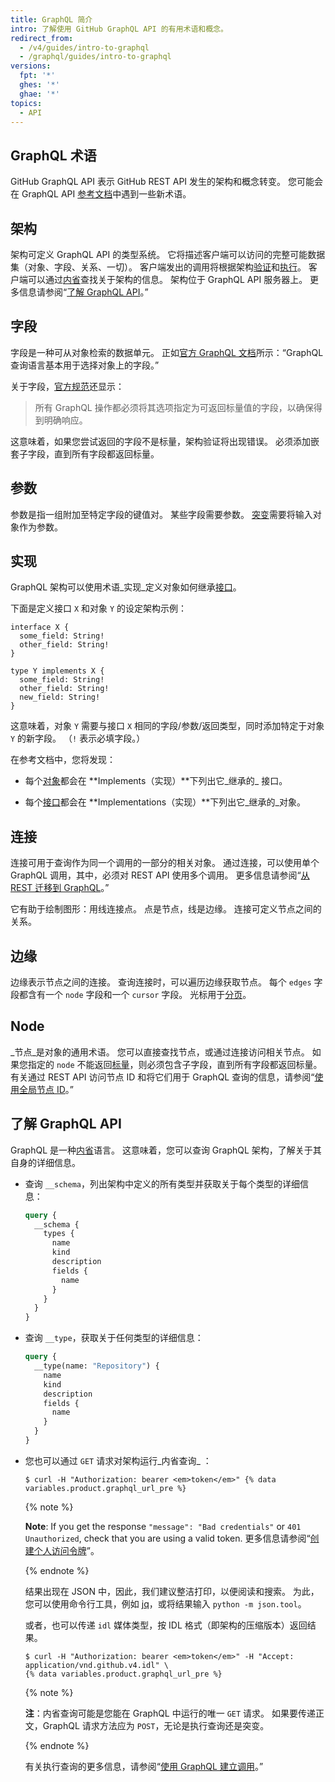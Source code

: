 ```yaml
---
title: GraphQL 简介
intro: 了解使用 GitHub GraphQL API 的有用术语和概念。
redirect_from:
  - /v4/guides/intro-to-graphql
  - /graphql/guides/intro-to-graphql
versions:
  fpt: '*'
  ghes: '*'
  ghae: '*'
topics:
  - API
---
```


## GraphQL 术语

GitHub GraphQL API 表示 GitHub REST API 发生的架构和概念转变。 您可能会在 GraphQL API [参考文档](/graphql)中遇到一些新术语。

## 架构

架构可定义 GraphQL API 的类型系统。 它将描述客户端可以访问的完整可能数据集（对象、字段、关系、一切）。 客户端发出的调用将根据架构[验证](https://graphql.github.io/learn/validation/)和[执行](https://graphql.github.io/learn/execution/)。 客户端可以通过[内省](#discovering-the-graphql-api)查找关于架构的信息。 架构位于 GraphQL API 服务器上。 更多信息请参阅“[了解 GraphQL API](#discovering-the-graphql-api)。”

## 字段

字段是一种可从对象检索的数据单元。 正如[官方 GraphQL 文档](https://graphql.github.io/learn/schema/)所示：“GraphQL 查询语言基本用于选择对象上的字段。”

关于字段，[官方规范](https://graphql.github.io/graphql-spec/June2018/#sec-Language.Fields)还显示：

> 所有 GraphQL 操作都必须将其选项指定为可返回标量值的字段，以确保得到明确响应。

这意味着，如果您尝试返回的字段不是标量，架构验证将出现错误。 必须添加嵌套子字段，直到所有字段都返回标量。

## 参数

参数是指一组附加至特定字段的键值对。 某些字段需要参数。 [突变](/graphql/guides/forming-calls-with-graphql#about-mutations)需要将输入对象作为参数。

## 实现

GraphQL 架构可以使用术语_实现_定义对象如何继承[接口](/graphql/reference/interfaces)。

下面是定义接口 `X` 和对象 `Y` 的设定架构示例：

```
interface X {
  some_field: String!
  other_field: String!
}

type Y implements X {
  some_field: String!
  other_field: String!
  new_field: String!
}
```

这意味着，对象 `Y` 需要与接口 `X` 相同的字段/参数/返回类型，同时添加特定于对象 `Y` 的新字段。 （`!` 表示必填字段。）

在参考文档中，您将发现：

* 每个[对象](/graphql/reference/objects)都会在 **Implements（实现）**下列出它_继承的_ 接口。

* 每个[接口](/graphql/reference/interfaces)都会在 **Implementations（实现）**下列出它_继承的_对象。

## 连接

连接可用于查询作为同一个调用的一部分的相关对象。 通过连接，可以使用单个 GraphQL 调用，其中，必须对 REST API 使用多个调用。 更多信息请参阅“[从 REST 迁移到 GraphQL](/graphql/guides/migrating-from-rest-to-graphql)。”

它有助于绘制图形：用线连接点。 点是节点，线是边缘。 连接可定义节点之间的关系。

## 边缘

边缘表示节点之间的连接。 查询连接时，可以遍历边缘获取节点。 每个 `edges` 字段都含有一个 `node` 字段和一个 `cursor` 字段。 光标用于[分页](https://graphql.github.io/learn/pagination/)。

## Node

_节点_是对象的通用术语。 您可以直接查找节点，或通过连接访问相关节点。 如果您指定的 `node` 不能返回[标量](/graphql/reference/scalars)，则必须包含子字段，直到所有字段都返回标量。 有关通过 REST API 访问节点 ID 和将它们用于 GraphQL 查询的信息，请参阅“[使用全局节点 ID](/graphql/guides/using-global-node-ids)。”

## 了解 GraphQL API

GraphQL 是一种[内省](https://graphql.github.io/learn/introspection/)语言。 这意味着，您可以查询 GraphQL 架构，了解关于其自身的详细信息。

* 查询 `__schema`，列出架构中定义的所有类型并获取关于每个类型的详细信息：

  ```graphql
  query {
    __schema {
      types {
        name
        kind
        description
        fields {
          name
        }
      }
    }
  }
  ```

* 查询 `__type`，获取关于任何类型的详细信息：

  ```graphql
  query {
    __type(name: "Repository") {
      name
      kind
      description
      fields {
        name
      }
    }
  }
  ```

* 您也可以通过 `GET` 请求对架构运行_内省查询_ ：

  ```shell
  $ curl -H "Authorization: bearer <em>token</em>" {% data variables.product.graphql_url_pre %}
  ```

  {% note %}

  **Note**: If you get the response `"message": "Bad credentials"` or `401 Unauthorized`, check that you are using a valid token. 更多信息请参阅“[创建个人访问令牌](/github/authenticating-to-github/creating-a-personal-access-token)”。

  {% endnote %}

  结果出现在 JSON 中，因此，我们建议整洁打印，以便阅读和搜索。 为此，您可以使用命令行工具，例如 [jq](https://stedolan.github.io/jq/)，或将结果输入 `python -m json.tool`。

  或者，也可以传递 `idl` 媒体类型，按 IDL 格式（即架构的压缩版本）返回结果。

  ```shell
  $ curl -H "Authorization: bearer <em>token</em>" -H "Accept: application/vnd.github.v4.idl" \
  {% data variables.product.graphql_url_pre %}
  ```

  {% note %}

  **注**：内省查询可能是您能在 GraphQL 中运行的唯一 `GET` 请求。 如果要传递正文，GraphQL 请求方法应为 `POST`，无论是执行查询还是突变。

  {% endnote %}

  有关执行查询的更多信息，请参阅“[使用 GraphQL 建立调用](/graphql/guides/forming-calls-with-graphql)。”
